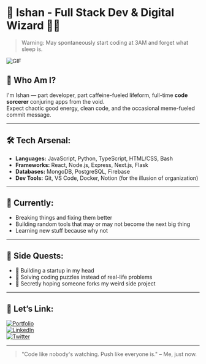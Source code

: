 # 🚀 Ishan - Full Stack Dev & Digital Wizard 🧙‍♂️

> Warning: May spontaneously start coding at 3AM and forget what sleep is.

![GIF](https://media.giphy.com/media/3o7abB06u9bNzA8lu8/giphy.gif)

## 🧠 Who Am I?
I'm Ishan — part developer, part caffeine-fueled lifeform, full-time **code sorcerer** conjuring apps from the void.  
Expect chaotic good energy, clean code, and the occasional meme-fueled commit message.

---

## 🛠️ Tech Arsenal:
- **Languages:** JavaScript, Python, TypeScript, HTML/CSS, Bash
- **Frameworks:** React, Node.js, Express, Next.js, Flask
- **Databases:** MongoDB, PostgreSQL, Firebase
- **Dev Tools:** Git, VS Code, Docker, Notion (for the illusion of organization)

---

## 🌱 Currently:
- Breaking things and fixing them better  
- Building random tools that may or may not become the next big thing  
- Learning new stuff because why not

---

## 🧪 Side Quests:
- 🚀 Building a startup in my head
- 🧩 Solving coding puzzles instead of real-life problems
- 🤝 Secretly hoping someone forks my weird side project

---

## 🤝 Let’s Link:
[![Portfolio](https://img.shields.io/badge/-Portfolio-black?style=flat-square&logo=firefox&logoColor=white)](https://your-portfolio-link.com)  
[![LinkedIn](https://img.shields.io/badge/-LinkedIn-blue?style=flat-square&logo=Linkedin&logoColor=white)](https://linkedin.com/in/yourname)  
[![Twitter](https://img.shields.io/badge/-Twitter-blue?style=flat-square&logo=Twitter&logoColor=white)](https://twitter.com/yourhandle)

---

> "Code like nobody's watching. Push like everyone is." – Me, just now.
